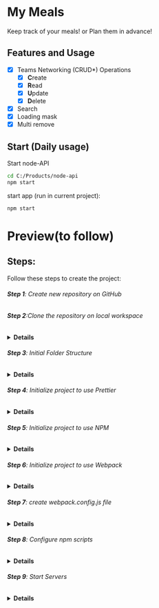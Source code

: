 # My Meals

Keep track of your meals! or Plan them in advance!

## Features and Usage

- [x] Teams Networking (CRUD\*) Operations
  - [x] **C**reate
  - [x] **R**ead
  - [x] **U**pdate
  - [x] **D**elete
- [x] Search
- [x] Loading mask
- [x] Multi remove

## Start (Daily usage)

Start node-API

```sh
cd C:/Products/node-api
npm start
```

start app (run in current project):

```sh
npm start
```

# Preview(to follow)

## Steps:

Follow these steps to create the project:

###### **Step 1**: Create new repository on GitHub

###### **Step 2**:Clone the repository on local workspace

<details><summary><b>Details</b></summary>
git clone + Shift&Insert - in GitBash terminal
</details>

###### **Step 3**: Initial Folder Structure

<details><summary><b>Details</b></summary>
open with Visual Studio Code, Add to SRC folder, index.html(with basic layout), style.css(with basic design) and index.js(with a console)
</details>

###### **Step 4**: Initialize project to use Prettier

<details><summary><b>Details</b></summary>
-create .prettierrc file
"touch .prettierrc" - in console
with the following content:
{
  "trailingComma": "none",
  "semi": true,
  "tabWidth": 2,
  "singleQuote": false,
  "printWidth": 120,
  "arrowParens": "avoid"
} 
Prettier Settings:
VSCode:  Manage >  Settings
Search: "Default Formatter" -> Select: "Prettier - Code..."
Search: "Format On Save" -> Check it
Right Click - Format Document With... (configure...)
</details>

###### **Step 5**: Initialize project to use NPM

<details><summary><b>Details</b></summary>
-Install NodeJs
-inside root folder run "npm init -y"
-in package.json file :
    -description-add description of the project
    -author- add name/names
</details>

###### **Step 6**: Initialize project to use Webpack

<details><summary><b>Details</b></summary>
 Install required npm packages- run in console GitBash:
```
npm install --save-dev webpack webpack-cli
npm i -D webpack-dev-server
npm i -D html-webpack-plugin
npm i -D html-loader style-loader css-loader
```
</details>

###### **Step 7**: create webpack.config.js file

<details><summary><b>Details</b></summary>
Add to webpack.config.js:-run in console:"touch webpack.config.js" and add:

const path = require("path");
const HtmlWebpackPlugin = require("html-webpack-plugin");

module.exports = env => {
const isProduction = !!env.WEBPACK_BUILD;
return {
mode: isProduction ? "production" : "development",
entry: ["./src/index.js"],
devtool: isProduction ? false : "inline-source-map",
devServer: {
static: ["src"],
watchFiles: ["src/**/*.*"]
},
plugins: [
new HtmlWebpackPlugin({
template: "./src/index.html"
})
],
module: {
rules: [{
test: /\.html$/i,
        loader: "html-loader"
      }, {
        test: /\.css$/i,
use: ["style-loader", "css-loader"]
}]
},
output: {
filename: "main.js",
path: path.resolve(\_\_dirname, "docs"),
publicPath: ""
}
};
};

</details>

###### **Step 8**: Configure npm scripts

<details><summary><b>Details</b></summary>
Add following scripts inside package.json(only content inside the braces with a comma first):
```
"scripts": {
"clean": "rimraf docs",
"clear": "npm run clean && rimraf node_modules",
"prebuild": "npm run clean",
"build": "webpack --mode production",
"start": "webpack serve --open",
"demo": "set PORT=8080 && serve docs"
}
```
</details>

###### **Step 9**: Start Servers

<details><summary><b>Details</b></summary>
-run ```sh npm start ``` in terminal
<details>

###### **Step 10**: Import style.css and index.js

<details><summary><b>Details</b></summary>
Folder Structure:
📁docs
    index.js
    main.js
📁filenode_modules
📁src
    index.html
    index.js
    style.css
.gitgnore
📄.prettierrc
📄package.json
webpack.config.js

-Delete links to import style.css and index.js from index.html

- in index.js add "import './style.css'"
</details>

###### **Step 11**: Install Global Packages

<details><summary><b>Details</b></summary>
```sh
npm install --global serve
npm i -g rimraf
```
-npm run clean- will remove the DOCS folder
</details>

###### **Step 12**: Running Scripts

<details><summary><b>Details</b></summary>
```sh
npm start
npm run build
npm run demo
```
CTRL + Click in  terminal  to open :
-Local:  http://localhost:8080 or
-Network : https://192.168.68.132:8080
</details>

###### **Step 13**: Create main layout

<details><summary><b>Details</b></summary>
index.html:
<header>
<div id="header-wrapper">
<div id="my-picture">
<img src="images/picture.png" alt="picture" width="100px" height="100px" >
</div>
<div id="header-info">
<h1>Title</h1>
<h2>Subtitle</h2>
</div>
</div>

</header>
<section>
<button>❌Remove</button>
Table...
</section>
<footer>👨‍💻Source Code</footer>

-npm start

style.css:

html {
height:100%
}

body {
min-height:100%;
margin:0;
display:flex;
flex-direction:column;
background:#something;
}

body > section {
flex:1;
padding:15px
}

footer {
background-color:blue;
color:white;
padding:7px;
}

header {
background: url(images/picture1.png);
}

header img {
border-radius:50%;
border:4px solid #fff;
background-color:#ffffff90;
}

#my-picture {
padding:5px;
width:108px;
height:108px;
}

#header-wrapper {
display:flex;
flex-direction:row;
align-items:center;
background:linear-gradient(45deg, #color, transparent)
}

#header-info {
padding:10px;
text-shadow: 1px 1px 2px #000000;
}

h1 {
color:white;
margin:5px 0;
}

h2 {
color:white;
margin:5px 0;
font-weight:100;
font-size:1.2em;
}

<details>

###### **Step 14**: Create Table & CSS

<details><summary><b>Details</b></summary>
index.html:
<table border="1" id="mealsTable">
        <tr>
          <th>Order <span class="order">&#8645;</span></th>
          <th>Date <span class="order">&#8645;</span></th>
          <th>Time <span class="order">&#8645;</span></th>
          <th>Meal <span class="order">&#8645;</span></th>
          <th>Symptom <span class="order">&#8645;</span></th>
          <th>Avoid <span class="order">&#8645;</span></th>
          <th>Add row</th>
        </tr>
        <tr>
          <td>1.</td>
          <td>18/03/2024</td>
          <td>08:30</td>
          <td>4 x Plain Toast</td>
          <td>None</td>
          <td>No</td>
          <td><span class="plus">&#43;</span></td>
        </tr>
      </table>

style.css:
#mealsTable th,
#mealsTable td {
padding: 5px;
border-right: none;
border-bottom: 2px solid green;
}

#mealsTable {
border-collapse: collapse;
width: 100%;
}
#mealsTable th {
font-size: 1.4rem;
background-color: rgb(29, 106, 37);
color: white;
padding: 10px 5px;
}

.order {
opacity: 0.3;
cursor: pointer;
}

.plus {
background-color: black;
color: white;
padding: 4px;
border-radius: 3px;
align-content: flex-end;
}

#mealsTable tr:nth-child(even) {
background-color:#f2f2f2;
}

</details>

###### **Step 16**: Create teams.json, load them and print them in console

<details><summary><b>Details</b></summary>
```
function loadMeals() {
  fetch("meals.json")
    .then(r => r.json)
    .then(meals => {
      console.warn("meals", meals);
    });
}
loadMeals();
```
-also delete script with index.js from index.html
</details>

###### **Step 17**: Render Meals using String Template

<details><summary><b>Details</b></summary>
```
function getMealAsHTML(meal) {
// console.info("inside map");
return `<tr>
  <td>${meal.order}</td>
  <td>${new Date().toLocaleString()}</td>
  <td>${meal.meal}</td>
  <td>${meal.symptom}</td>
  <td>${meal.avoid}</td>
  <td><span class="plus">&#43;</span></td>
</tr>`;
}
function renderMeals(meals) {
const mealsHTML = meals.map(getMealAsHTML);
document.querySelector("#mealsTable tbody").innerHTML = mealsHTML.join("");
}
meals.json:
[
{ "order": 1, "date": "18/03/2024", "meal": "4xPlain Toast", "symptom": "none", "avoid": "no" },
{ "order": 2, "date": "18/03/2024", "meal": "1 Banana", "symptom": "none", "avoid": "no" },
{ "order": 3, "date": "18/03/2024", "meal": "2 Eggs & 1 Orange", "symptom": "indigestion", "avoid": "no" },
{ "order": 4, "date": "18/03/2024", "meal": "Rice & Chicken Gizzards & Olives", "symptom": "none", "avoid": "no" }
]
```
</details>

###### **Step 18**:Toolbar and Spacer (Remove and Search)

<details><summary><b>Details</b></summary>
style.css: 
.tbar {
  margin-top: 10px;
  margin-bottom: 10px;
  display: flex;
  align-items: stretch;
  flex-direction: row;
}

.tfill {
flex: 1;
}

.tbar label {
padding: 5px;
}
index.html:

<div class="tbar">
        <button>✖ Remove</button>
        <div class="tfill"></div>
        <input type="search" name="search" id="search" placeholder="Search" />
        <label for="search">🔍</label>
      </div>
</details>

###### **Step 19**:Connect to Node-Api

<details><summary><b>Details</b></summary>

#### Install :

```
 git clone https://github.com/sabovoichita/node-api.git
 cd node-api
 npm install
```

#### Usage:

```
npm start
# or(when you work inside the code and want autorestart)
npm run devstart
```

Open http://localhost:3000 to see if it works!
-Modify the node-api with all necesarry data
Create a new repository with "node-api-meals"(if you want)

To Open: SHIFT+ RightClick to Open PoweShell then run npm start to get access to data in the other project

</details>

###### **Step 20**:Connect to Node-Api with the function loadTeams()

<details><summary><b>Details</b></summary>
function loadMeals() {
  fetch("http://localhost:3000/meals-json", {
    method: "GET",
    headers: {
      "Content-Type": "application/json"
    }
  })
    .then(r => r.json())
    .then(meals => {
      renderMeals(meals);
    });
}
</details>

###### **Step 21**:Static form to creat meal

<details><summary><b>Details</b></summary>
style.css:
#mealsTable tfoot input[type="text"] {
  width: 100%;
  box-sizing: border-box;
}

index.html

<form id="mealsForm" method="get">
        <table border="1" id="mealsTable">
          <thead>
            <colgroup>
              <col span="1" />
              <col span="1" />
              <col span="1" />
              <col span="1" />
              <col span="1" />
              <col span="1" style="width: 90px" />
            </colgroup>
            <tr>
              <th>Order <span class="order">&#8645;</span></th>
              <th>Date <span class="order">&#8645;</span></th>
              <th>Food <span class="order">&#8645;</span></th>
              <th>Symptom <span class="order">&#8645;</span></th>
              <th>Avoid <span class="order">&#8645;</span></th>
              <th>Add row</th>
            </tr>
          </thead>
          <tbody></tbody>
          <tfoot>
            <tr>
              <td>
                <input required type="text" name="order" id="order" placeholder="Order" />
              </td>
              <td>
                <input required type="text" name="date" id="date" placeholder="Date" />
              </td>
              <td>
                <input required type="text" name="food" id="food" placeholder="Food" />
              </td>
              <td>
                <input required type="text" name="symptom" id="symptom" placeholder="Symptom" />
              </td>
              <td>
                <input required type="text" name="avoid" id="avoid" placeholder="Avoid" />
              </td>
              <td><button type="submit">✅</button> <button type="reset">❎</button></td>
            </tr>
          </tfoot>
        </table>
      </form>
</details>

###### **Step 22**:Create meal request(function $,createMealRequest)

<details><summary><b>Details</b></summary>
function $(selector) {
  return document.querySelector(selector);
}
function createMealRequest(meal) {
  fetch("http://localhost:3000/meals-json/create", {
    method: "POST",
    headers: {
      "Content-Type": "application/json"
    },
    body: JSON.stringify(meal)
  });
}
function $(selector) {
  return document.querySelector(selector);
}
function onSubmit(e) {
  // console.warn("submit", e);
  e.preventDefault();
  const date = $("input[name = order ]").value;
  const food = $("input[id = food]").value;
  const symptom = $("#symptom").value;
  const avoid = $("#avoid").value;
  const meal = {
    order: $("input[name = order ]").value,
    date: date,
    food: food,
    symptom,
    avoid
  };
  createMealRequest(meal);
  window.location.reload();
  // console.warn(meal);
}

function initEvents() {
$("#mealsForm").addEventListener("submit", onSubmit);
}

initEvents()

</details>
